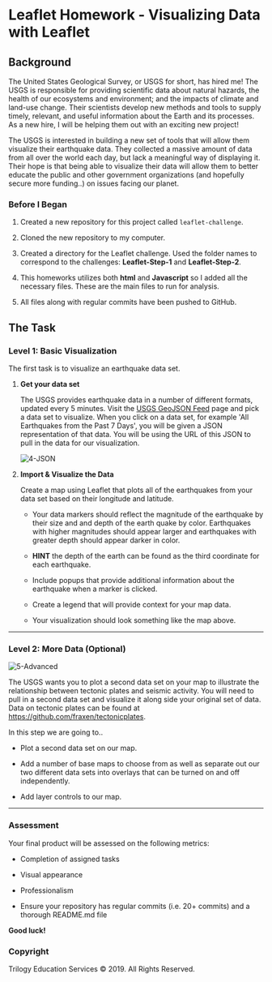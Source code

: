 # Leaflet Homework - Visualizing Data with Leaflet

## Background

The United States Geological Survey, or USGS for short, has hired me! The USGS is responsible for providing scientific data about natural hazards, the health of our ecosystems and environment; and the impacts of climate and land-use change. Their scientists develop new methods and tools to supply timely, relevant, and useful information about the Earth and its processes. As a new hire, I will be helping them out with an exciting new project!

The USGS is interested in building a new set of tools that will allow them visualize their earthquake data. They collected a massive amount of data from all over the world each day, but lack a meaningful way of displaying it. Their hope is that being able to visualize their data will allow them to better educate the public and other government organizations (and hopefully secure more funding..) on issues facing our planet.

### Before I Began

1. Created a new repository for this project called `leaflet-challenge`. 

2. Cloned the new repository to my computer.

3. Created a directory for the Leaflet challenge. Used the folder names to correspond to the challenges: **Leaflet-Step-1** and **Leaflet-Step-2**.

4. This homeworks utilizes both **html** and **Javascript** so I added all the necessary files. These are the main files to run for analysis.

5. All files along with regular commits have been pushed to GitHub.

## The Task

### Level 1: Basic Visualization



The first task is to visualize an earthquake data set.

1. **Get your data set**

   

   The USGS provides earthquake data in a number of different formats, updated every 5 minutes. Visit the [USGS GeoJSON Feed](http://earthquake.usgs.gov/earthquakes/feed/v1.0/geojson.php) page and pick a data set to visualize. When you click on a data set, for example 'All Earthquakes from the Past 7 Days', you will be given a JSON representation of that data. You will be using the URL of this JSON to pull in the data for our visualization.

   ![4-JSON](https://user-images.githubusercontent.com/66078772/100487153-d7634180-30cc-11eb-8774-c908326f060e.png)

2. **Import & Visualize the Data**

   Create a map using Leaflet that plots all of the earthquakes from your data set based on their longitude and latitude.

   * Your data markers should reflect the magnitude of the earthquake by their size and and depth of the earth quake by color. Earthquakes with higher magnitudes should appear larger and earthquakes with greater depth should appear darker in color.

   * **HINT** the depth of the earth can be found as the third coordinate for each earthquake.

   * Include popups that provide additional information about the earthquake when a marker is clicked.

   * Create a legend that will provide context for your map data.

   * Your visualization should look something like the map above.

- - -

### Level 2: More Data (Optional)

![5-Advanced](Images/5-Advanced.png)

The USGS wants you to plot a second data set on your map to illustrate the relationship between tectonic plates and seismic activity. You will need to pull in a second data set and visualize it along side your original set of data. Data on tectonic plates can be found at <https://github.com/fraxen/tectonicplates>.

In this step we are going to..

* Plot a second data set on our map.

* Add a number of base maps to choose from as well as separate out our two different data sets into overlays that can be turned on and off independently.

* Add layer controls to our map.

- - -

### Assessment

Your final product will be assessed on the following metrics:

* Completion of assigned tasks

* Visual appearance

* Professionalism

* Ensure your repository has regular commits (i.e. 20+ commits) and a thorough README.md file

**Good luck!**

### Copyright

Trilogy Education Services © 2019. All Rights Reserved.
